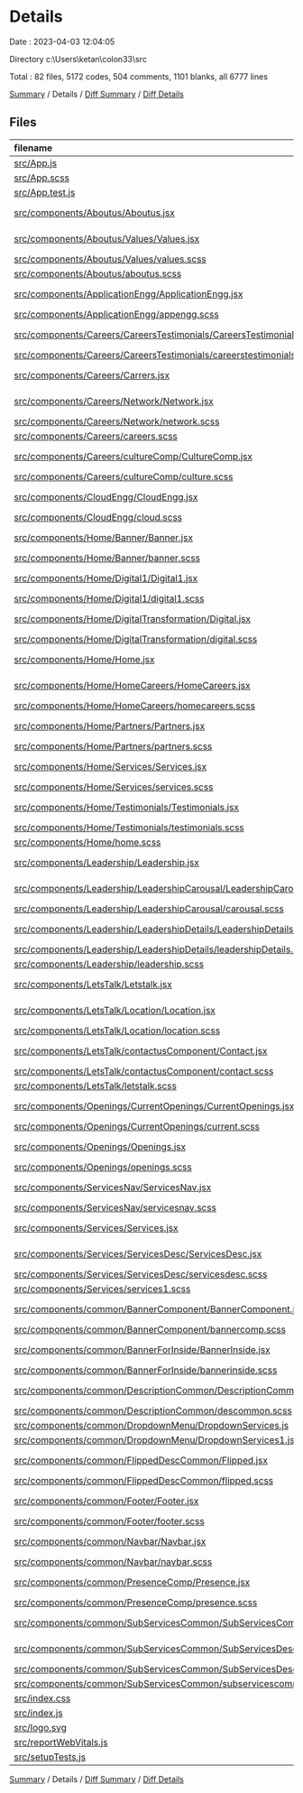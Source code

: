 # Details

Date : 2023-04-03 12:04:05

Directory c:\\Users\\ketan\\colon33\\src

Total : 82 files,  5172 codes, 504 comments, 1101 blanks, all 6777 lines

[Summary](results.md) / Details / [Diff Summary](diff.md) / [Diff Details](diff-details.md)

## Files
| filename | language | code | comment | blank | total |
| :--- | :--- | ---: | ---: | ---: | ---: |
| [src/App.js](/src/App.js) | JavaScript | 31 | 1 | 5 | 37 |
| [src/App.scss](/src/App.scss) | SCSS | 3 | 4 | 8 | 15 |
| [src/App.test.js](/src/App.test.js) | JavaScript | 7 | 0 | 2 | 9 |
| [src/components/Aboutus/Aboutus.jsx](/src/components/Aboutus/Aboutus.jsx) | JavaScript JSX | 41 | 0 | 5 | 46 |
| [src/components/Aboutus/Values/Values.jsx](/src/components/Aboutus/Values/Values.jsx) | JavaScript JSX | 80 | 0 | 9 | 89 |
| [src/components/Aboutus/Values/values.scss](/src/components/Aboutus/Values/values.scss) | SCSS | 99 | 3 | 22 | 124 |
| [src/components/Aboutus/aboutus.scss](/src/components/Aboutus/aboutus.scss) | SCSS | 6 | 0 | 1 | 7 |
| [src/components/ApplicationEngg/ApplicationEngg.jsx](/src/components/ApplicationEngg/ApplicationEngg.jsx) | JavaScript JSX | 81 | 0 | 12 | 93 |
| [src/components/ApplicationEngg/appengg.scss](/src/components/ApplicationEngg/appengg.scss) | SCSS | 8 | 0 | 5 | 13 |
| [src/components/Careers/CareersTestimonials/CareersTestimonials.jsx](/src/components/Careers/CareersTestimonials/CareersTestimonials.jsx) | JavaScript JSX | 96 | 0 | 15 | 111 |
| [src/components/Careers/CareersTestimonials/careerstestimonials.scss](/src/components/Careers/CareersTestimonials/careerstestimonials.scss) | SCSS | 208 | 2 | 39 | 249 |
| [src/components/Careers/Carrers.jsx](/src/components/Careers/Carrers.jsx) | JavaScript JSX | 35 | 0 | 5 | 40 |
| [src/components/Careers/Network/Network.jsx](/src/components/Careers/Network/Network.jsx) | JavaScript JSX | 26 | 0 | 5 | 31 |
| [src/components/Careers/Network/network.scss](/src/components/Careers/Network/network.scss) | SCSS | 54 | 0 | 10 | 64 |
| [src/components/Careers/careers.scss](/src/components/Careers/careers.scss) | SCSS | 6 | 0 | 0 | 6 |
| [src/components/Careers/cultureComp/CultureComp.jsx](/src/components/Careers/cultureComp/CultureComp.jsx) | JavaScript JSX | 61 | 0 | 10 | 71 |
| [src/components/Careers/cultureComp/culture.scss](/src/components/Careers/cultureComp/culture.scss) | SCSS | 85 | 0 | 12 | 97 |
| [src/components/CloudEngg/CloudEngg.jsx](/src/components/CloudEngg/CloudEngg.jsx) | JavaScript JSX | 7 | 0 | 2 | 9 |
| [src/components/CloudEngg/cloud.scss](/src/components/CloudEngg/cloud.scss) | SCSS | 2 | 0 | 3 | 5 |
| [src/components/Home/Banner/Banner.jsx](/src/components/Home/Banner/Banner.jsx) | JavaScript JSX | 80 | 25 | 17 | 122 |
| [src/components/Home/Banner/banner.scss](/src/components/Home/Banner/banner.scss) | SCSS | 148 | 10 | 68 | 226 |
| [src/components/Home/Digital1/Digital1.jsx](/src/components/Home/Digital1/Digital1.jsx) | JavaScript JSX | 57 | 0 | 5 | 62 |
| [src/components/Home/Digital1/digital1.scss](/src/components/Home/Digital1/digital1.scss) | SCSS | 79 | 7 | 26 | 112 |
| [src/components/Home/DigitalTransformation/Digital.jsx](/src/components/Home/DigitalTransformation/Digital.jsx) | JavaScript JSX | 51 | 14 | 14 | 79 |
| [src/components/Home/DigitalTransformation/digital.scss](/src/components/Home/DigitalTransformation/digital.scss) | SCSS | 104 | 7 | 31 | 142 |
| [src/components/Home/Home.jsx](/src/components/Home/Home.jsx) | JavaScript JSX | 25 | 0 | 2 | 27 |
| [src/components/Home/HomeCareers/HomeCareers.jsx](/src/components/Home/HomeCareers/HomeCareers.jsx) | JavaScript JSX | 35 | 0 | 7 | 42 |
| [src/components/Home/HomeCareers/homecareers.scss](/src/components/Home/HomeCareers/homecareers.scss) | SCSS | 73 | 2 | 15 | 90 |
| [src/components/Home/Partners/Partners.jsx](/src/components/Home/Partners/Partners.jsx) | JavaScript JSX | 96 | 0 | 13 | 109 |
| [src/components/Home/Partners/partners.scss](/src/components/Home/Partners/partners.scss) | SCSS | 92 | 6 | 18 | 116 |
| [src/components/Home/Services/Services.jsx](/src/components/Home/Services/Services.jsx) | JavaScript JSX | 84 | 1 | 29 | 114 |
| [src/components/Home/Services/services.scss](/src/components/Home/Services/services.scss) | SCSS | 188 | 44 | 51 | 283 |
| [src/components/Home/Testimonials/Testimonials.jsx](/src/components/Home/Testimonials/Testimonials.jsx) | JavaScript JSX | 102 | 0 | 14 | 116 |
| [src/components/Home/Testimonials/testimonials.scss](/src/components/Home/Testimonials/testimonials.scss) | SCSS | 103 | 5 | 19 | 127 |
| [src/components/Home/home.scss](/src/components/Home/home.scss) | SCSS | 9 | 0 | 2 | 11 |
| [src/components/Leadership/Leadership.jsx](/src/components/Leadership/Leadership.jsx) | JavaScript JSX | 26 | 2 | 5 | 33 |
| [src/components/Leadership/LeadershipCarousal/LeadershipCarousal.jsx](/src/components/Leadership/LeadershipCarousal/LeadershipCarousal.jsx) | JavaScript JSX | 52 | 3 | 5 | 60 |
| [src/components/Leadership/LeadershipCarousal/carousal.scss](/src/components/Leadership/LeadershipCarousal/carousal.scss) | SCSS | 27 | 2 | 8 | 37 |
| [src/components/Leadership/LeadershipDetails/LeadershipDetails.jsx](/src/components/Leadership/LeadershipDetails/LeadershipDetails.jsx) | JavaScript JSX | 130 | 7 | 25 | 162 |
| [src/components/Leadership/LeadershipDetails/leadershipDetails.scss](/src/components/Leadership/LeadershipDetails/leadershipDetails.scss) | SCSS | 157 | 9 | 34 | 200 |
| [src/components/Leadership/leadership.scss](/src/components/Leadership/leadership.scss) | SCSS | 6 | 0 | 1 | 7 |
| [src/components/LetsTalk/Letstalk.jsx](/src/components/LetsTalk/Letstalk.jsx) | JavaScript JSX | 28 | 0 | 7 | 35 |
| [src/components/LetsTalk/Location/Location.jsx](/src/components/LetsTalk/Location/Location.jsx) | JavaScript JSX | 90 | 0 | 20 | 110 |
| [src/components/LetsTalk/Location/location.scss](/src/components/LetsTalk/Location/location.scss) | SCSS | 135 | 8 | 19 | 162 |
| [src/components/LetsTalk/contactusComponent/Contact.jsx](/src/components/LetsTalk/contactusComponent/Contact.jsx) | JavaScript JSX | 144 | 0 | 39 | 183 |
| [src/components/LetsTalk/contactusComponent/contact.scss](/src/components/LetsTalk/contactusComponent/contact.scss) | SCSS | 131 | 2 | 27 | 160 |
| [src/components/LetsTalk/letstalk.scss](/src/components/LetsTalk/letstalk.scss) | SCSS | 6 | 0 | 1 | 7 |
| [src/components/Openings/CurrentOpenings/CurrentOpenings.jsx](/src/components/Openings/CurrentOpenings/CurrentOpenings.jsx) | JavaScript JSX | 110 | 0 | 21 | 131 |
| [src/components/Openings/CurrentOpenings/current.scss](/src/components/Openings/CurrentOpenings/current.scss) | SCSS | 122 | 6 | 28 | 156 |
| [src/components/Openings/Openings.jsx](/src/components/Openings/Openings.jsx) | JavaScript JSX | 20 | 0 | 2 | 22 |
| [src/components/Openings/openings.scss](/src/components/Openings/openings.scss) | SCSS | 6 | 0 | 1 | 7 |
| [src/components/ServicesNav/ServicesNav.jsx](/src/components/ServicesNav/ServicesNav.jsx) | JavaScript JSX | 83 | 4 | 22 | 109 |
| [src/components/ServicesNav/servicesnav.scss](/src/components/ServicesNav/servicesnav.scss) | SCSS | 79 | 12 | 16 | 107 |
| [src/components/Services/Services.jsx](/src/components/Services/Services.jsx) | JavaScript JSX | 26 | 4 | 4 | 34 |
| [src/components/Services/ServicesDesc/ServicesDesc.jsx](/src/components/Services/ServicesDesc/ServicesDesc.jsx) | JavaScript JSX | 153 | 0 | 35 | 188 |
| [src/components/Services/ServicesDesc/servicesdesc.scss](/src/components/Services/ServicesDesc/servicesdesc.scss) | SCSS | 211 | 13 | 32 | 256 |
| [src/components/Services/services1.scss](/src/components/Services/services1.scss) | SCSS | 6 | 0 | 0 | 6 |
| [src/components/common/BannerComponent/BannerComponent.jsx](/src/components/common/BannerComponent/BannerComponent.jsx) | JavaScript JSX | 42 | 24 | 10 | 76 |
| [src/components/common/BannerComponent/bannercomp.scss](/src/components/common/BannerComponent/bannercomp.scss) | SCSS | 44 | 55 | 14 | 113 |
| [src/components/common/BannerForInside/BannerInside.jsx](/src/components/common/BannerForInside/BannerInside.jsx) | JavaScript JSX | 18 | 0 | 6 | 24 |
| [src/components/common/BannerForInside/bannerinside.scss](/src/components/common/BannerForInside/bannerinside.scss) | SCSS | 47 | 60 | 15 | 122 |
| [src/components/common/DescriptionCommon/DescriptionCommon.jsx](/src/components/common/DescriptionCommon/DescriptionCommon.jsx) | JavaScript JSX | 39 | 1 | 5 | 45 |
| [src/components/common/DescriptionCommon/descommon.scss](/src/components/common/DescriptionCommon/descommon.scss) | SCSS | 70 | 5 | 12 | 87 |
| [src/components/common/DropdownMenu/DropdownServices.js](/src/components/common/DropdownMenu/DropdownServices.js) | JavaScript | 49 | 6 | 3 | 58 |
| [src/components/common/DropdownMenu/DropdownServices1.js](/src/components/common/DropdownMenu/DropdownServices1.js) | JavaScript | 99 | 0 | 5 | 104 |
| [src/components/common/FlippedDescCommon/Flipped.jsx](/src/components/common/FlippedDescCommon/Flipped.jsx) | JavaScript JSX | 31 | 0 | 7 | 38 |
| [src/components/common/FlippedDescCommon/flipped.scss](/src/components/common/FlippedDescCommon/flipped.scss) | SCSS | 70 | 7 | 9 | 86 |
| [src/components/common/Footer/Footer.jsx](/src/components/common/Footer/Footer.jsx) | JavaScript JSX | 51 | 0 | 13 | 64 |
| [src/components/common/Footer/footer.scss](/src/components/common/Footer/footer.scss) | SCSS | 104 | 0 | 20 | 124 |
| [src/components/common/Navbar/Navbar.jsx](/src/components/common/Navbar/Navbar.jsx) | JavaScript JSX | 91 | 25 | 16 | 132 |
| [src/components/common/Navbar/navbar.scss](/src/components/common/Navbar/navbar.scss) | SCSS | 102 | 36 | 41 | 179 |
| [src/components/common/PresenceComp/Presence.jsx](/src/components/common/PresenceComp/Presence.jsx) | JavaScript JSX | 45 | 0 | 7 | 52 |
| [src/components/common/PresenceComp/presence.scss](/src/components/common/PresenceComp/presence.scss) | SCSS | 49 | 1 | 8 | 58 |
| [src/components/common/SubServicesCommon/SubServicesCommon.jsx](/src/components/common/SubServicesCommon/SubServicesCommon.jsx) | JavaScript JSX | 22 | 2 | 2 | 26 |
| [src/components/common/SubServicesCommon/SubServicesDesc/SubServicesDesc.jsx](/src/components/common/SubServicesCommon/SubServicesDesc/SubServicesDesc.jsx) | JavaScript JSX | 45 | 56 | 24 | 125 |
| [src/components/common/SubServicesCommon/SubServicesDesc/subservicesdesc.scss](/src/components/common/SubServicesCommon/SubServicesDesc/subservicesdesc.scss) | SCSS | 99 | 16 | 23 | 138 |
| [src/components/common/SubServicesCommon/subservicescommon.scss](/src/components/common/SubServicesCommon/subservicescommon.scss) | SCSS | 6 | 0 | 0 | 6 |
| [src/index.css](/src/index.css) | CSS | 13 | 0 | 2 | 15 |
| [src/index.js](/src/index.js) | JavaScript | 12 | 3 | 3 | 18 |
| [src/logo.svg](/src/logo.svg) | XML | 1 | 0 | 0 | 1 |
| [src/reportWebVitals.js](/src/reportWebVitals.js) | JavaScript | 12 | 0 | 2 | 14 |
| [src/setupTests.js](/src/setupTests.js) | JavaScript | 1 | 4 | 1 | 6 |

[Summary](results.md) / Details / [Diff Summary](diff.md) / [Diff Details](diff-details.md)